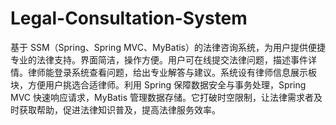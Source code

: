 # Legal-Consultation-System
基于 SSM（Spring、Spring MVC、MyBatis）的法律咨询系统，为用户提供便捷专业的法律支持。界面简洁，操作方便。用户可在线提交法律问题，描述事件详情。律师能登录系统查看问题，给出专业解答与建议。系统设有律师信息展示板块，方便用户挑选合适律师。利用 Spring 保障数据安全与事务处理，Spring MVC 快速响应请求，MyBatis 管理数据存储。它打破时空限制，让法律需求者及时获取帮助，促进法律知识普及，提高法律服务效率。 
